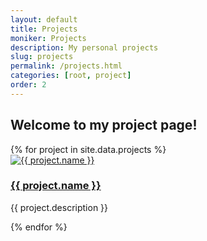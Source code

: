 ```yaml
---
layout: default
title: Projects
moniker: Projects
description: My personal projects
slug: projects
permalink: /projects.html
categories: [root, project]
order: 2
---
```


## Welcome to my project page!

<div class="projects-grid ">
{% for project in site.data.projects %}
  <div class="project-item " id="txt-bkg">
    <a href="{{ project.link }}">
    <img src="{{ project.image }}" alt="{{ project.name }}">
    </a>
    <h3><a href="{{ project.link }}">{{ project.name }}</a></h3>
    <p>{{ project.description }}</p>
  </div>
{% endfor %}
</div>
